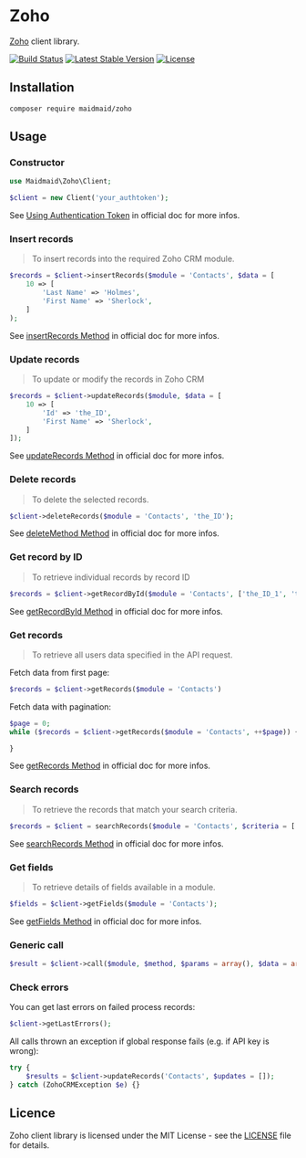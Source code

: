 Zoho
====

[Zoho](https://www.zoho.com) client library.

[![Build Status](https://travis-ci.org/maidmaid/zoho.svg?branch=master)](https://travis-ci.org/maidmaid/zoho)
[![Latest Stable Version](https://poser.pugx.org/maidmaid/zoho/v/stable)](https://packagist.org/packages/maidmaid/zoho)
[![License](https://poser.pugx.org/maidmaid/zoho/license)](https://packagist.org/packages/maidmaid/zoho)

## Installation

```
composer require maidmaid/zoho
```

## Usage

### Constructor

```php
use Maidmaid\Zoho\Client;

$client = new Client('your_authtoken');
```

See [Using Authentication Token](https://www.zoho.com/crm/help/api/using-authentication-token.html) in official doc for more infos.

### Insert records

> To insert records into the required Zoho CRM module.

```php
$records = $client->insertRecords($module = 'Contacts', $data = [
    10 => [
        'Last Name' => 'Holmes',
        'First Name' => 'Sherlock',
    ]
);
```

See [insertRecords Method](https://www.zoho.com/crm/help/api/insertrecords.html) in official doc for more infos.

### Update records

> To update or modify the records in Zoho CRM

```php
$records = $client->updateRecords($module, $data = [
    10 => [
        'Id' => 'the_ID',
        'First Name' => 'Sherlock',
    ]
]);
```

See [updateRecords Method](https://www.zoho.com/crm/help/api/updaterecords.html) in official doc for more infos.

### Delete records

> To delete the selected records.

```php
$client->deleteRecords($module = 'Contacts', 'the_ID');
```

See [deleteMethod Method](https://www.zoho.com/crm/help/api/deleterecords.html) in official doc for more infos.

### Get record by ID

> To retrieve individual records by record ID

```php
$records = $client->getRecordById($module = 'Contacts', ['the_ID_1', 'the_ID_2'])
```

See [getRecordById Method](https://www.zoho.com/crm/help/api/getrecordbyid.html) in official doc for more infos.

### Get records

> To retrieve all users data specified in the API request.

Fetch data from first page:

```php
$records = $client->getRecords($module = 'Contacts')
```

Fetch data with pagination:

```php
$page = 0;
while ($records = $client->getRecords($module = 'Contacts', ++$page)) {

}
```

See [getRecords Method](https://www.zoho.com/crm/help/api/getrecords.html) in official doc for more infos.

### Search records

> To retrieve the records that match your search criteria.

```php
$records = $client = searchRecords($module = 'Contacts', $criteria = ['Last Name' => 'Holmes']);
```

See [searchRecords Method](https://www.zoho.com/crm/help/api/searchrecords.html) in official doc for more infos.

### Get fields

> To retrieve details of fields available in a module.

```php
$fields = $client->getFields($module = 'Contacts');
```

See [getFields Method](https://www.zoho.com/crm/help/api/getfields.html) in official doc for more infos.

### Generic call

```php 
$result = $client->call($module, $method, $params = array(), $data = array())
```

### Check errors

You can get last errors on failed process records:

```php
$client->getLastErrors();
```

All calls thrown an exception if global response fails (e.g. if API key is wrong): 

```php
try {
    $results = $client->updateRecords('Contacts', $updates = []);
} catch (ZohoCRMException $e) {}
```

## Licence

Zoho client library is licensed under the MIT License - see the [LICENSE](LICENSE) file for details.
